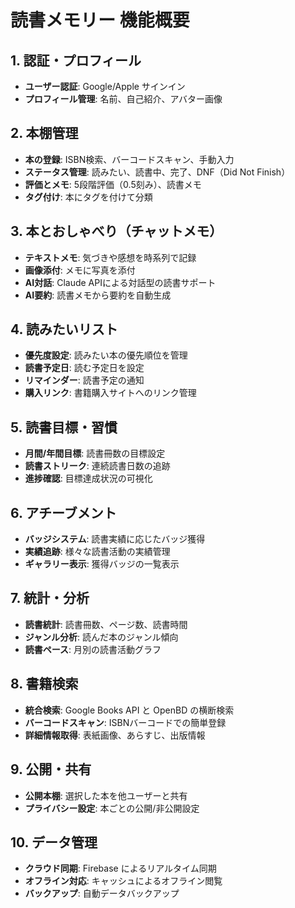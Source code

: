 # 読書メモリー 機能概要

## 1. 認証・プロフィール
- **ユーザー認証**: Google/Apple サインイン
- **プロフィール管理**: 名前、自己紹介、アバター画像

## 2. 本棚管理
- **本の登録**: ISBN検索、バーコードスキャン、手動入力
- **ステータス管理**: 読みたい、読書中、完了、DNF（Did Not Finish）
- **評価とメモ**: 5段階評価（0.5刻み）、読書メモ
- **タグ付け**: 本にタグを付けて分類

## 3. 本とおしゃべり（チャットメモ）
- **テキストメモ**: 気づきや感想を時系列で記録
- **画像添付**: メモに写真を添付
- **AI対話**: Claude APIによる対話型の読書サポート
- **AI要約**: 読書メモから要約を自動生成

## 4. 読みたいリスト
- **優先度設定**: 読みたい本の優先順位を管理
- **読書予定日**: 読む予定日を設定
- **リマインダー**: 読書予定の通知
- **購入リンク**: 書籍購入サイトへのリンク管理

## 5. 読書目標・習慣
- **月間/年間目標**: 読書冊数の目標設定
- **読書ストリーク**: 連続読書日数の追跡
- **進捗確認**: 目標達成状況の可視化

## 6. アチーブメント
- **バッジシステム**: 読書実績に応じたバッジ獲得
- **実績追跡**: 様々な読書活動の実績管理
- **ギャラリー表示**: 獲得バッジの一覧表示

## 7. 統計・分析
- **読書統計**: 読書冊数、ページ数、読書時間
- **ジャンル分析**: 読んだ本のジャンル傾向
- **読書ペース**: 月別の読書活動グラフ

## 8. 書籍検索
- **統合検索**: Google Books API と OpenBD の横断検索
- **バーコードスキャン**: ISBNバーコードでの簡単登録
- **詳細情報取得**: 表紙画像、あらすじ、出版情報

## 9. 公開・共有
- **公開本棚**: 選択した本を他ユーザーと共有
- **プライバシー設定**: 本ごとの公開/非公開設定

## 10. データ管理
- **クラウド同期**: Firebase によるリアルタイム同期
- **オフライン対応**: キャッシュによるオフライン閲覧
- **バックアップ**: 自動データバックアップ